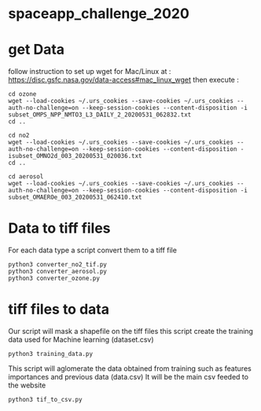 # spaceapp_challenge_2020

# get Data

follow instruction to set up wget for Mac/Linux at : https://disc.gsfc.nasa.gov/data-access#mac_linux_wget
then execute :
```
cd ozone
wget --load-cookies ~/.urs_cookies --save-cookies ~/.urs_cookies --auth-no-challenge=on --keep-session-cookies --content-disposition -i subset_OMPS_NPP_NMTO3_L3_DAILY_2_20200531_062832.txt
cd ..

cd no2
wget --load-cookies ~/.urs_cookies --save-cookies ~/.urs_cookies --auth-no-challenge=on --keep-session-cookies --content-disposition -isubset_OMNO2d_003_20200531_020036.txt
cd ..

cd aerosol
wget --load-cookies ~/.urs_cookies --save-cookies ~/.urs_cookies --auth-no-challenge=on --keep-session-cookies --content-disposition -i subset_OMAEROe_003_20200531_062410.txt
```

# Data to tiff files
For each data type a script convert them to a tiff file
```
python3 converter_no2_tif.py
python3 converter_aerosol.py
python3 converter_ozone.py
```
# tiff files to data
Our script will mask a shapefile on the tiff files
this script create the training data used for Machine learning (dataset.csv)
```
python3 training_data.py
```
This script will aglomerate the data obtained from training such as features importances and previous data (data.csv)
It will be the main csv feeded to the website
```
python3 tif_to_csv.py
```

